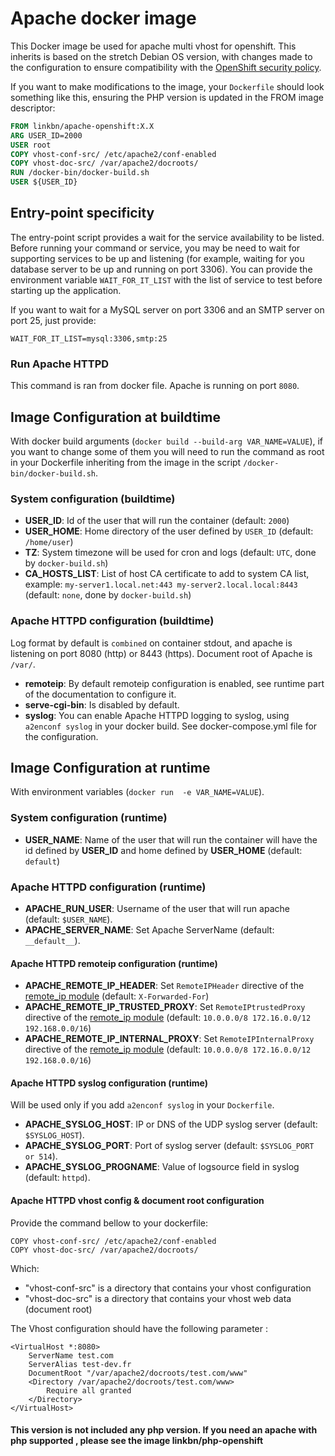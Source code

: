 # Apache docker image

This Docker image be used for apache multi vhost for openshift. This inherits is based on the stretch Debian OS version, with changes made to the configuration to ensure compatibility with the [OpenShift security policy](https://docs.openshift.com/container-platform/3.11/creating_images/guidelines.html). 

If you want to make modifications to the image, your `Dockerfile` should look something like this, ensuring the PHP version is updated in the FROM image descriptor:

```Dockerfile
FROM linkbn/apache-openshift:X.X
ARG USER_ID=2000
USER root
COPY vhost-conf-src/ /etc/apache2/conf-enabled
COPY vhost-doc-src/ /var/apache2/docroots/
RUN /docker-bin/docker-build.sh
USER ${USER_ID}
```

## Entry-point specificity

The entry-point script provides a wait for the service availability to be listed. Before running your command or service, you may be need to wait for supporting services to be up and listening (for example, waiting for you database server to be up and running on port 3306). You can provide the environment variable `WAIT_FOR_IT_LIST` with the list of service to test before starting up the application.

If you want to wait for a MySQL server on port 3306 and an SMTP server on port 25, just provide:

```
WAIT_FOR_IT_LIST=mysql:3306,smtp:25
```

### Run Apache HTTPD

This command is ran from docker file. Apache is running on port `8080`.

## Image Configuration at buildtime

With docker build arguments (`docker build --build-arg VAR_NAME=VALUE`), if you want to change some of them you will need to run the command as root in your Dockerfile inheriting from the image in the script `/docker-bin/docker-build.sh`.

### System configuration (buildtime)

* **USER_ID**: Id of the user that will run the container (default: `2000`)
* **USER_HOME**: Home directory of the user defined by `USER_ID` (default: `/home/user`)
* **TZ**: System timezone will be used for cron and logs (default: `UTC`, done by `docker-build.sh`)
* **CA_HOSTS_LIST**: List of host CA certificate to add to system CA list, example: `my-server1.local.net:443 my-server2.local.local:8443` (default: `none`, done by `docker-build.sh`)

### Apache HTTPD configuration  (buildtime)

Log format by default is `combined` on container stdout, and apache is listening on port 8080 (http) or 8443 (https). Document root of Apache is `/var/`.

* **remoteip**: By default remoteip configuration is enabled, see runtime part of the documentation to configure it.
* **serve-cgi-bin**: Is disabled by default.
* **syslog**: You can enable Apache HTTPD logging to syslog, using `a2enconf syslog` in your docker build. See docker-compose.yml file for the configuration.

## Image Configuration at runtime

With environment variables (`docker run  -e VAR_NAME=VALUE`).

### System configuration (runtime)

* **USER_NAME**: Name of the user that will run the container will have the id defined by **USER_ID** and home defined by **USER_HOME** (default: `default`)

### Apache HTTPD configuration (runtime)

* **APACHE_RUN_USER**: Username of the user that will run apache (default: `$USER_NAME`).
* **APACHE_SERVER_NAME**: Set Apache ServerName (default: `__default__`).

#### Apache HTTPD remoteip configuration (runtime)

* **APACHE_REMOTE_IP_HEADER**: Set `RemoteIPHeader` directive of the [remote_ip module](https://httpd.apache.org/docs/trunk/mod/mod_remoteip.html) (default: `X-Forwarded-For`)
* **APACHE_REMOTE_IP_TRUSTED_PROXY**: Set `RemoteIPtrustedProxy` directive of the [remote_ip module](https://httpd.apache.org/docs/trunk/mod/mod_remoteip.html) (default: `10.0.0.0/8 172.16.0.0/12 192.168.0.0/16`)
* **APACHE_REMOTE_IP_INTERNAL_PROXY**: Set `RemoteIPInternalProxy` directive of the [remote_ip module](https://httpd.apache.org/docs/trunk/mod/mod_remoteip.html) (default: `10.0.0.0/8 172.16.0.0/12 192.168.0.0/16`)

#### Apache HTTPD syslog configuration (runtime)

Will be used only if you add `a2enconf syslog` in your `Dockerfile`.

* **APACHE_SYSLOG_HOST**: IP or DNS of the UDP syslog server (default: `$SYSLOG_HOST`).
* **APACHE_SYSLOG_PORT**: Port of syslog server (default: `$SYSLOG_PORT or 514`).
* **APACHE_SYSLOG_PROGNAME**: Value of logsource field in syslog (default: `httpd`).

#### Apache HTTPD vhost config & document root configuration

Provide the command bellow to your dockerfile:

```
COPY vhost-conf-src/ /etc/apache2/conf-enabled
COPY vhost-doc-src/ /var/apache2/docroots/
```

Which:

* "vhost-conf-src" is a directory that contains your vhost configuration
* "vhost-doc-src" is a directory that contains your vhost web data (document root)

The Vhost configuration should have the following parameter :

```
<VirtualHost *:8080>
    ServerName test.com
    ServerAlias test-dev.fr
    DocumentRoot "/var/apache2/docroots/test.com/www"
    <Directory /var/apache2/docroots/test.com/www>
		Require all granted
    </Directory>
</VirtualHost>
```

#### This version is not included any php version. If you need an apache with php supported , please see the image linkbn/php-openshift